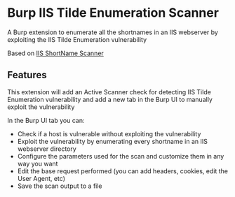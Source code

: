 # Burp IIS Tilde Enumeration Scanner
A Burp extension to enumerate all the shortnames in an IIS webserver by exploiting the IIS Tilde Enumeration vulnerability

Based on <a href="https://github.com/irsdl/IIS-ShortName-Scanner">IIS ShortName Scanner</a>

## Features
This extension will add an Active Scanner check for detecting IIS Tilde Enumeration vulnerability and add a new tab in the Burp UI to manually exploit the vulnerability

In the Burp UI tab you can:
* Check if a host is vulnerable without exploiting the vulnerability</li>
* Exploit the vulnerability by enumerating every shortname in an IIS webserver directory
* Configure the parameters used for the scan and customize them in any way you want
* Edit the base request performed (you can add headers, cookies, edit the User Agent, etc)
* Save the scan output to a file